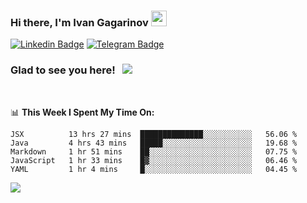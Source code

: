 ### Hi there, I'm Ivan Gagarinov <img src="https://media.giphy.com/media/hvRJCLFzcasrR4ia7z/giphy.gif" width="25px">

[![Linkedin Badge](https://img.shields.io/badge/-LinkedIn-0e76a8?style=flat-square&logo=Linkedin&logoColor=white)](https://linkedin.com/in/ivan-gagarinov-142ba3141/)
[![Telegram Badge](https://img.shields.io/badge/-Telegram-0088cc?style=flat-square&logo=Telegram&logoColor=white)](https://t.me/igagarinov)

### Glad to see you here! &nbsp; ![](https://visitor-badge.glitch.me/badge?page_id=dzencot.dzencot)

</br>

📊 **This Week I Spent My Time On:**
<!--START_SECTION:waka-->
```text
JSX          13 hrs 27 mins  ██████████████░░░░░░░░░░░   56.06 % 
Java         4 hrs 43 mins   █████░░░░░░░░░░░░░░░░░░░░   19.68 % 
Markdown     1 hr 51 mins    ██░░░░░░░░░░░░░░░░░░░░░░░   07.75 % 
JavaScript   1 hr 33 mins    █▓░░░░░░░░░░░░░░░░░░░░░░░   06.46 % 
YAML         1 hr 4 mins     █░░░░░░░░░░░░░░░░░░░░░░░░   04.45 % 
```
<!--END_SECTION:waka-->

[![](https://github-readme-stats.vercel.app/api?username=dzencot&theme=gruvbox)](https://github.com/dzencot)
